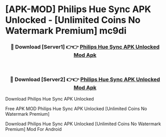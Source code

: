 # [APK-MOD] Philips Hue Sync APK Unlocked - [Unlimited Coins No Watermark Premium] mc9di



<div align="center">
<h3>🔴 Download [Server1] 👉👉 <a href="https://momento.my/?title=Philips_Hue_Sync_APK_Unlocked">Philips Hue Sync APK Unlocked Mod Apk</a></h3><br>

<h3>🔴 Download [Server2] 👉👉 <a href="https://momento.my/?title=Philips_Hue_Sync_APK_Unlocked">Philips Hue Sync APK Unlocked Mod Apk</a></h3>
</div>



Download Philips Hue Sync APK Unlocked 

Free APK MOD Philips Hue Sync APK Unlocked [Unlimited Coins No Watermark Premium]

Download Philips Hue Sync APK Unlocked [Unlimited Coins No Watermark Premium] Mod For Android
